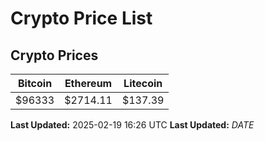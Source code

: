 # Crypto Price List

## Crypto Prices
| Bitcoin | Ethereum | Litecoin |
| ------- | -------- | -------- |
| $96333 | $2714.11 | $137.39 |
**Last Updated:** 2025-02-19 16:26 UTC
**Last Updated:** $DATE$
